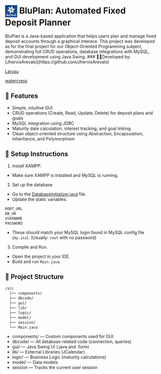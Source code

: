 <h1>
  <img src="./assets/logo.png" alt="BluPlan Logo" width="40" style="vertical-align: middle;"/>
  BluPlan: Automated Fixed Deposit Planner
</h1>
BluPlan is a Java-based application that helps users plan and manage fixed deposit accounts through a graphical interace. This project was developed as for the final project for our Object-Oriented Programming subject, demonstrating full CRUD operations, database integrations with MySQL, and GUI development using Java Swing.
### 👨‍💻Developed by:
[JhervisArevalo](https://github.com/JhervisArevalo)

[Larusu](https://github.com/Larusu)

[watercress](https://github.com/waterrcress)

## 📝 Features
- Simple, intuitive GUI
- CRUD operations (Create, Read, Update, Delete) for deposit plans and goals
- MySQL integration using JDBC
- Maturity date calculation, interest tracking, and goal linking
- Clean object-oriented structure using Abstraction, Encapsulation, Inheritance, and Polymorphism

## 🔧 Setup Instructions
1. Install XAMPP. 
- Make sure XAMPP is installed and MySQL is running.
2. Set up the database
- Go to the [DatabaseInitializer.java](./src/main/java/dbcode/DatabaseInitializer.java) file. 
- Update the static variables: 
```
ROOT_URL
DB_UR
USERNAME
PASSWORD
```
-  These should match your MySQL login found in MySQL config file (```my.ini```). (Usually: ```root``` with no password)
3. Compile and Run. 
- Open the project in your IDE.
- Build and run ```Main.java```.

## 📁 Project Structure
```
/src
  ├── components/
  ├── dbcode/
  ├── gui/
  ├── lib/
  ├── logic/
  ├── model/
  ├── session/
  └── Main.java
```
- components/ — Custom components used for GUI
- dbcode/ — All database-related code (connection, queries)
- gui/ — Java Swing UI (.java and .form)
- lib/ — External Libraries (JCalendar)
- logic/ — Business Logic (maturity calculations)
- model/ — Data models
- session — Tracks the current user session